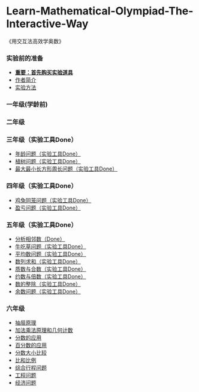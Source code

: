 # Learn-Mathematical-Olympiad-The-Interactive-Way
《用交互法高效学奥数》

### 实验前的准备

- [**重要：首先购买实验道具**]()
- [作者简介]()
- [实验方法]()

### 一年级(学龄前)

### 二年级

### 三年级（实验工具Done）

- [年龄问题（实验工具Done）](/chapters/三年级/年龄问题.md)
- [植树问题（实验工具Done）](/chapters/三年级/植树问题.md)
- [最大最小长方形周长问题（实验工具Done）](/chapters/三年级/最大最小长方形周长问题.md)

### 四年级（实验工具Done）

- [鸡兔同笼问题（实验工具Done）](/chapters/四年级/鸡兔同笼问题.md)
- [盈亏问题（实验工具Done）](/chapters/四年级/盈亏问题.md)

### 五年级（实验工具Done）

- [分析相邻数（Done）](/chapters/五年级/分析相邻数.md)
- [牛吃草问题（实验工具Done）](/chapters/五年级/牛吃草问题.md)
- [平均数问题（实验工具Done）](/chapters/五年级/平均数问题.md)
- [数列求和（实验工具Done）](/chapters/五年级/数列求和.md)
- [质数与合数（实验工具Done）](/chapters/五年级/质数与合数.md)
- [约数与倍数（实验工具Done）](/chapters/五年级/约数与倍数.md)
- [数的整除（实验工具Done）](/chapters/五年级/数的整除.md)
- [余数问题（实验工具Done）](/chapters/五年级/余数问题.md)

### 六年级

- [抽屉原理](/chapters/六年级/抽屉原理.md)
- [加法乘法原理和几何计数](/chapters/六年级/加法乘法原理和几何计数.md)
- [分数的应用](/chapters/六年级/分数的应用.md)
- [百分数的应用](/chapters/六年级/百分数的应用.md)
- [分数大小比较](/chapters/六年级/分数大小比较.md)
- [比和比例](/chapters/六年级/比和比例.md)
- [综合行程问题](/chapters/六年级/综合行程问题.md)
- [工程问题](/chapters/六年级/工程问题.md)
- [经济问题](/chapters/六年级/经济问题.md)